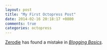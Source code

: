 ```yaml
---
layout: post
title: "My First Octopress Post"
date: 2014-02-16 20:18:17 +0800
comments: true
categories: octopress
---
```


[Zerodie](http://zerodie.github.io/blog/2012/01/19/octopress-github-pages/)
has found a mistake in
[*Blogging Basics*](http://octopress.org/docs/blogging/).

<!-- vim:set tw=70 wrap spell: -->
